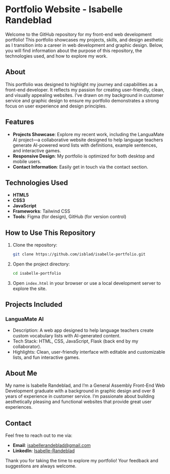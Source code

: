 # Portfolio Website - Isabelle Randeblad

Welcome to the GitHub repository for my front-end web development portfolio! This portfolio showcases my projects, skills, and design aesthetic as I transition into a career in web development and graphic design. Below, you will find information about the purpose of this repository, the technologies used, and how to explore my work.

## About
This portfolio was designed to highlight my journey and capabilities as a front-end developer. It reflects my passion for creating user-friendly, clean, and visually appealing websites. I’ve drawn on my background in customer service and graphic design to ensure my portfolio demonstrates a strong focus on user experience and design principles.

## Features
- **Projects Showcase**: Explore my recent work, including the LanguaMate AI project—a collaborative website designed to help language teachers generate AI-powered word lists with definitions, example sentences, and interactive games.
- **Responsive Design**: My portfolio is optimized for both desktop and mobile users.
- **Contact Information**: Easily get in touch via the contact section.

## Technologies Used
- **HTML5**
- **CSS3**
- **JavaScript**
- **Frameworks**: Tailwind CSS
- **Tools**: Figma (for design), GitHub (for version control)

## How to Use This Repository
1. Clone the repository:  
   ```bash
   git clone https://github.com/isblad/isabelle-portfolio.git
   ```
2. Open the project directory:  
   ```bash
   cd isabelle-portfolio
   ```
3. Open `index.html` in your browser or use a local development server to explore the site.

## Projects Included
### LanguaMate AI
- Description: A web app designed to help language teachers create custom vocabulary lists with AI-generated content.
- Tech Stack: HTML, CSS, JavaScript, Flask (back end by my collaborator).
- Highlights: Clean, user-friendly interface with editable and customizable lists, and fun interactive games.

## About Me
My name is Isabelle Randeblad, and I’m a General Assembly Front-End Web Development graduate with a background in graphic design and over 8 years of experience in customer service. I’m passionate about building aesthetically pleasing and functional websites that provide great user experiences.

## Contact
Feel free to reach out to me via:
- **Email**: [isabellerandeblad@gmail.com](mailto:isabellerandeblad@gmail.com)
- **LinkedIn**: [Isabelle-Randeblad](https://www.linkedin.com/in/isabelle-randeblad/)

Thank you for taking the time to explore my portfolio! Your feedback and suggestions are always welcome.

